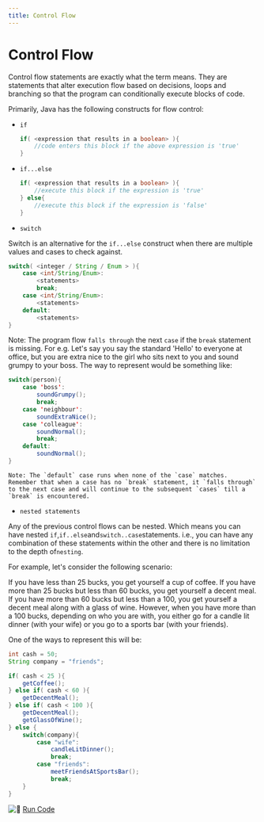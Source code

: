 ```yaml
---
title: Control Flow
---
```

# Control Flow

Control flow statements are exactly what the term means. They are statements that alter execution flow based on decisions, loops and branching so that the program can conditionally execute blocks of code.

Primarily, Java has the following constructs for flow control:

*   `if`
    ```java
    if( <expression that results in a boolean> ){
        //code enters this block if the above expression is 'true'
    }
    ```

*   `if...else`
    ```java
    if( <expression that results in a boolean> ){
        //execute this block if the expression is 'true'
    } else{
        //execute this block if the expression is 'false'
    }
    ```

*   `switch`

Switch is an alternative for the `if...else` construct when there are multiple values and cases to check against.

```java
switch( <integer / String / Enum > ){
    case <int/String/Enum>: 
        <statements>
        break;
    case <int/String/Enum>:
        <statements>
    default:
        <statements>
}
```

Note: The program flow `falls through` the next `case` if the `break` statement is missing. For e.g. Let's say you say the standard 'Hello' to everyone at office, but you are extra nice to the girl who sits next to you and sound grumpy to your boss. The way to represent would be something like:
```java
switch(person){
    case 'boss': 
        soundGrumpy();
        break;
    case 'neighbour': 
        soundExtraNice();
    case 'colleague':
        soundNormal();
        break;
    default:
        soundNormal();
}
```

    Note: The `default` case runs when none of the `case` matches. Remember that when a case has no `break` statement, it `falls through` to the next case and will continue to the subsequent `cases` till a `break` is encountered.

*   `nested statements`

Any of the previous control flows can be nested. Which means you can have nested `if`,`if..else`and`switch..case`statements. i.e., you can have any combination of these statements within the other and there is no limitation to the depth of`nesting`.

For example, let's consider the following scenario:

If you have less than 25 bucks, you get yourself a cup of coffee. If you have more than 25 bucks but less than 60 bucks, you get yourself a decent meal. If you have more than 60 bucks but less than a 100, you get yourself a decent meal along with a glass of wine. However, when you have more than a 100 bucks, depending on who you are with, you either go for a candle lit dinner (with your wife) or you go to a sports bar (with your friends).

One of the ways to represent this will be:

```java
int cash = 50;
String company = "friends";

if( cash < 25 ){
    getCoffee();
} else if( cash < 60 ){
    getDecentMeal();
} else if( cash < 100 ){
    getDecentMeal();
    getGlassOfWine();
} else {
    switch(company){
        case "wife":
            candleLitDinner();
            break;
        case "friends": 
            meetFriendsAtSportsBar();
            break;
    }
}
```

![:rocket:](//forum.freecodecamp.com/images/emoji/emoji_one/rocket.png?v=2 ":rocket:") <a href='https://repl.it/CJZi/1' target='_blank' rel='nofollow'>Run Code</a>
